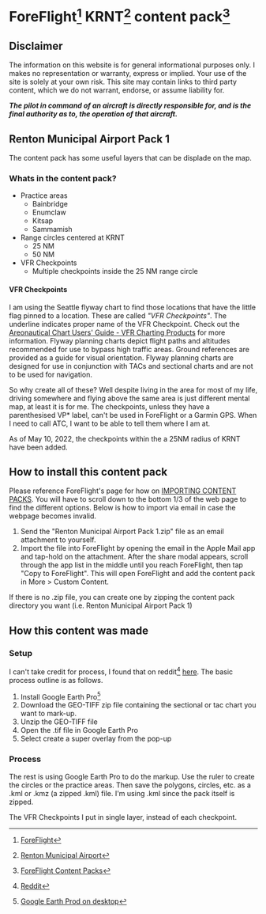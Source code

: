 # ForeFlight[^1] KRNT[^2] content pack[^3]

## Disclaimer

The information on this website is for general informational purposes only. I makes no representation or warranty, express or implied. Your use of the site is solely at your own risk. This site may contain links to third party content, which we do not warrant, endorse, or assume liability for.

***The pilot in command of an aircraft is directly responsible for, and is the final authority as to, the operation of that aircraft.***

## Renton Municipal Airport Pack 1

The content pack has some useful layers that can be displade on the map.

### Whats in the content pack?

- Practice areas
  - Bainbridge
  - Enumclaw
  - Kitsap
  - Sammamish
- Range circles centered at KRNT
  - 25 NM
  - 50 NM
- VFR Checkpoints
  - Multiple checkpoints inside the 25 NM range circle

#### VFR Checkpoints

I am using the Seattle flyway chart to find those locations that have the little flag pinned to a location.  These are called *"VFR Checkpoints"*.  The underline indicates proper name of the VFR Checkpoint.  Check out the [Areonautical Chart Users' Guide - VFR Charting Products](https://aeronav.faa.gov/user_guide/20220324/cug-visual-edition.pdf) for more information.  Flyway planning charts depict flight paths and altitudes recommended for use to bypass high traffic areas. Ground references are provided as a guide for visual orientation. Flyway planning charts are designed for use in conjunction with TACs and sectional charts and are not to be used for navigation.

So why create all of these?  Well despite living in the area for most of my life, driving somewhere and flying above the same area is just different mental map, at least it is for me.  The checkpoints, unless they have a parenthesised VP* label, can't be used in ForeFlight or a Garmin GPS.  When I need to call ATC, I want to be able to tell them where I am at.

As of May 10, 2022, the checkpoints within the a 25NM radius of KRNT have been added.

## How to install this content pack

Please reference ForeFlight's page for how on [IMPORTING CONTENT PACKS](https://foreflight.com/support/content-packs/).  You will have to scroll down to the bottom 1/3 of the web page to find the different options.  Below is how to import via email in case the webpage becomes invalid.

1. Send the "Renton Municipal Airport Pack 1.zip" file as an email attachment to yourself.
2. Import the file into ForeFlight by opening the email in the Apple Mail app and tap-hold on the attachment.  After the share modal appears, scroll through the app list in the middle until you reach ForeFlight, then tap "Copy to ForeFlight".  This will open ForeFlight and add the content pack in More > Custom Content.

If there is no .zip file, you can create one by zipping the content pack directory you want (i.e.  Renton Municipal Airport Pack 1)

## How this content was made

### Setup

I can't take credit for process, I found that on reddit[^5] [here](https://www.reddit.com/r/flying/comments/9r75er/how_to_geo_referenced_sectional_charts_in_google/).  The basic process outline is as follows.

1. Install Google Earth Pro[^4]
2. Download the GEO-TIFF zip file containing the sectional or tac chart you want to mark-up.
3. Unzip the GEO-TIFF file
4. Open the .tif file in Google Earth Pro
5. Select create a super overlay from the pop-up

### Process

The rest is using Google Earth Pro to do the markup.  Use the ruler to create the circles or the practice areas.  Then save the polygons, circles, etc. as a .kml or .kmz (a zipped .kml) file.  I'm using .kml since the pack itself is zipped.

The VFR Checkpoints I put in single layer, instead of each checkpoint.

[^1]:[ForeFlight](https://foreflight.com/)
[^2]:[Renton Municipal Airport](https://rentonwa.gov/city_hall/public_works/renton_municipal_airport)
[^3]:[ForeFlight Content Packs](https://foreflight.com/products/foreflight-mobile/user-content/content-packs/)
[^4]:[Google Earth Prod on desktop](https://www.google.com/earth/versions/#earth-pro)
[^5]:[Reddit](https://www.reddit.com/)
